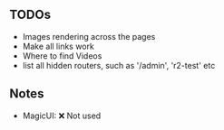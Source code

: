 ## TODOs

- Images rendering across the pages
- Make all links work
- Where to find Videos
- list all hidden routers, such as '/admin', 'r2-test' etc

## Notes

- MagicUI: ❌ Not used
